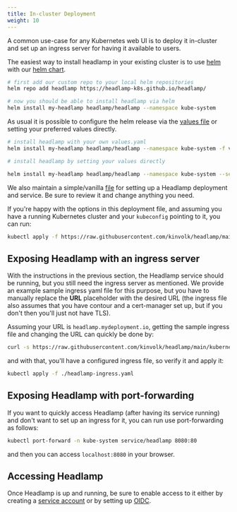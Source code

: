 ```yaml
---
title: In-cluster Deployment
weight: 10
---
```


A common use-case for any Kubernetes web UI is to deploy it in-cluster and
set up an ingress server for having it available to users.

The easiest way to install headlamp in your existing cluster is to
use [helm](https://helm.sh/docs/intro/quickstart/) with our [helm chart](https://github.com/headlamp-k8s/headlamp/tree/main/charts/headlamp).

```bash
# first add our custom repo to your local helm repositories
helm repo add headlamp https://headlamp-k8s.github.io/headlamp/

# now you should be able to install headlamp via helm
helm install my-headlamp headlamp/headlamp --namespace kube-system
```

As usual it is possible to configure the helm release via the [values file](https://github.com/headlamp-k8s/headlamp/blob/main/charts/headlamp/values.yaml) or setting your preferred values directly.

```bash
# install headlamp with your own values.yaml
helm install my-headlamp headlamp/headlamp --namespace kube-system -f values.yaml

# install headlamp by setting your values directly

helm install my-headlamp headlamp/headlamp --namespace kube-system --set replicaCount=2
```

We also maintain a simple/vanilla [file](https://github.com/kinvolk/headlamp/blob/main/kubernetes-headlamp.yaml)
for setting up a Headlamp deployment and service. Be sure to review it and change
anything you need.

If you're happy with the options in this deployment file, and assuming
you have a running Kubernetes cluster and your `kubeconfig` pointing to it,
you can run:

```bash
kubectl apply -f https://raw.githubusercontent.com/kinvolk/headlamp/main/kubernetes-headlamp.yaml
```

## Exposing Headlamp with an ingress server

With the instructions in the previous section, the Headlamp service should be
running, but you still need the
ingress server as mentioned. We provide an example sample ingress yaml file
for this purpose, but you have to manually replace the __URL__ placeholder
with the desired URL (the ingress file also assumes that you have contour
and a cert-manager set up, but if you don't then you'll just not have TLS).

Assuming your URL is `headlamp.mydeployment.io`, getting the sample ingress
file and changing the URL can quickly be done by:

```bash
curl -s https://raw.githubusercontent.com/kinvolk/headlamp/main/kubernetes-headlamp-ingress-sample.yaml | sed -e s/__URL__/headlamp.mydeployment.io/ > headlamp-ingress.yaml
```

and with that, you'll have a configured ingress file, so verify it and apply it:
```bash
kubectl apply -f ./headlamp-ingress.yaml
```

## Exposing Headlamp with port-forwarding

If you want to quickly access Headlamp (after having its service running) and
don't want to set up an ingress for it, you can run use port-forwarding as follows:

```bash
kubectl port-forward -n kube-system service/headlamp 8080:80
```

and then you can access `localhost:8080` in your browser.

## Accessing Headlamp

Once Headlamp is up and running, be sure to enable access to it either by creating
a [service account](../#create-a-service-account-token) or by setting up
[OIDC](./oidc).
